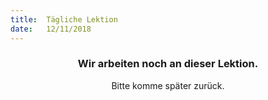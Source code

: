 ```yaml
---
title:  Tägliche Lektion
date:   12/11/2018
---
```


### <center>Wir arbeiten noch an dieser Lektion.</center>
<center>Bitte komme später zurück.</center>